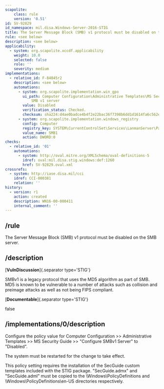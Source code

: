 ```yaml
---
scapolite:
    class: rule
    version: '0.51'
id: SV-92829
id_namespace: mil.disa.Windows-Server-2016-STIG
title: The Server Message Block (SMB) v1 protocol must be disabled on the SMB server.
rule: <see below>
description: <see below>
applicability:
  - system: org.scapolite.xccdf.applicability
    weight: 10.0
    selected: false
    role: ''
    severity: medium
implementations:
  - relative_id: F-84845r2
    description: <see below>
    automations:
      - system: org.scapolite.implementation.win_gpo
        ui_path: Computer Configuration\Administrative Templates\MS Security Guide\Configure
            SMB v1 server
        value: Disabled
        verification_status: Checked.
        checksum: sha224:d4ae0badce4b4f2e22bac36f7398b6dd1d1614fa6c562e71ca92e5d6
      - system: org.scapolite.implementation.windows_registry
        config: Computer
        registry_key: SYSTEM\CurrentControlSet\Services\LanmanServer\Parameters
        value_name: SMB1
        action: DWORD:0
checks:
  - relative_id: '01'
    automations:
      - system: http://oval.mitre.org/XMLSchema/oval-definitions-5
        idref: oval:mil.disa.stig.windows:def:1260
        href: SV-92829.oval.xml
crossrefs:
  - system: http://iase.disa.mil/cci
    idref: CCI-000381
    relation: ''
history:
  - version: r1
    action: created
    description: WN16-00-000411
    internal_comment: ''
---
```



## /rule

The Server Message Block (SMB) v1 protocol must be disabled on the SMB server.

## /description

[**VulnDiscussion**]{.separator type='STIG'}

SMBv1 is a legacy protocol that uses the MD5 algorithm as part of SMB. MD5 is known to be vulnerable to a number of attacks such as collision and preimage attacks as well as not being FIPS compliant.

[**Documentable**]{.separator type='STIG'}

false

## /implementations/0/description

Configure the policy value for Computer Configuration >> Administrative Templates >> MS Security Guide >> "Configure SMBv1 Server" to "Disabled".

The system must be restarted for the change to take effect.

This policy setting requires the installation of the SecGuide custom templates included with the STIG package. "SecGuide.admx" and "SecGuide.adml" must be copied to the \Windows\PolicyDefinitions and \Windows\PolicyDefinitions\en-US directories respectively.
